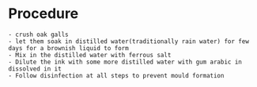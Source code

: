 # Procedure
	- crush oak galls
	- let them soak in distilled water(traditionally rain water) for few days for a brownish liquid to form
	- Mix in the distilled water with ferrous salt
	- Dilute the ink with some more distilled water with gum arabic in dissolved in it
	- Follow disinfection at all steps to prevent mould formation